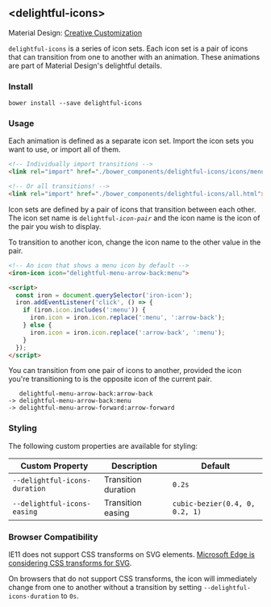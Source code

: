 ## &lt;delightful-icons&gt;

Material Design: [Creative Customization](https://material.io/guidelines/motion/creative-customization.html#creative-customization-icons)

`delightful-icons` is a series of icon sets. Each icon set is a pair of icons that can transition from one to another with an animation. These animations are part of Material Design's delightful details.

### Install

```
bower install --save delightful-icons
```

### Usage

Each animation is defined as a separate icon set. Import the icon sets you want to use, or import all of them.

```html
<!-- Individually import transitions -->
<link rel="import" href="./bower_components/delightful-icons/icons/menu-arrow-back.html">

<!-- Or all transitions! -->
<link rel="import" href="./bower_components/delightful-icons/all.html">
```

Icon sets are defined by a pair of icons that transition between each other. The icon set name is <code>delightful-<em>icon-pair</em></code> and the icon name is the icon of the pair you wish to display.

To transition to another icon, change the icon name to the other value in the pair.

```html
<!-- An icon that shows a menu icon by default -->
<iron-icon icon="delightful-menu-arrow-back:menu">

<script>
  const iron = document.querySelector('iron-icon');
  iron.addEventListener('click', () => {
    if (iron.icon.includes(':menu')) {
      iron.icon = iron.icon.replace(':menu', ':arrow-back');
    } else {
      iron.icon = iron.icon.replace(':arrow-back', ':menu');
    }
  });
</script>
```

You can transition from one pair of icons to another, provided the icon you're transitioning to is the opposite icon of the current pair.

```
   delightful-menu-arrow-back:arrow-back
-> delightful-menu-arrow-back:menu
-> delightful-menu-arrow-forward:arrow-forward
```

### Styling

The following custom properties are available for styling:

Custom Property               | Description         | Default
------------------------------|---------------------|----------
`--delightful-icons-duration` | Transition duration | `0.2s`
`--delightful-icons-easing`   | Transition easing   | `cubic-bezier(0.4, 0, 0.2, 1)`

### Browser Compatibility

IE11 does not support CSS transforms on SVG elements. [Microsoft Edge is considering CSS transforms for SVG](https://developer.microsoft.com/en-us/microsoft-edge/platform/status/supportcsstransformsonsvg/).

On browsers that do not support CSS transforms, the icon will immediately change from one to another without a transition by setting `--delightful-icons-duration` to `0s`.
